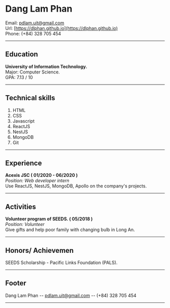 # Dang Lam Phan

Email: [pdlam.uit@gmail.com](pdlam.uit@gmail.com)  
Url: [https://dlphan.github.io](https://dlphan.github.io)  
Phone: (+84) 328 705 454  

------

## Education

__University of Information Technology.__  
Major: Computer Science.  
GPA: 7.13 / 10

------

## Technical skills

1. HTML
1. CSS
1. Javascript
1. ReactJS
1. NestJS
1. MongoDB
1. Git

------

## Experience
__Acexis JSC
( 01/2020 - 06/2020 )__  
*Position: Web developer intern*  
Use ReactJS, NestJS, MongoDB, Apollo on the company's projects.

------

## Activities

__Volunteer program of SEEDS.
( 05/2018 )__  
*Position: Volunteer*  
Give gifts and help poor family with changing bulb in Long An.

------

## Honors/ Achievemen

SEEDS Scholarship - Pacific Links Foundation (PALS). 

------

## Footer

Dang Lam Phan -- [pdlam.uit@gmail.com](pdlam.uit@gmail.com) -- (+84) 328 705 454

------
